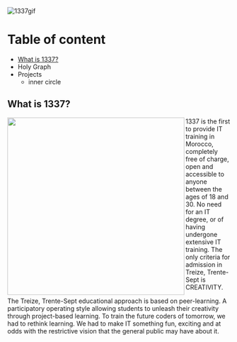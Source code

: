![1337gif](https://user-images.githubusercontent.com/61026156/151660954-74604431-5e44-4013-a93e-091f60fcb296.gif)

# Table of content
- [What is 1337?](https://github.com/callmesword/Computer-Science-Projects/blob/main/README.md#what-is-1337)
- Holy Graph
- Projects
  - inner circle
## What is 1337?

<img src="https://user-images.githubusercontent.com/61026156/151661210-4431e8c3-3e94-4de1-81d7-d2ae608ef57f.png" align="left" width="400px"/>

1337 is the first to provide IT training in Morocco, completely free of charge, open and accessible to anyone between the ages of 18 and 30. No need for an IT degree, or of having undergone extensive IT training. The only criteria for admission in Treize, Trente-Sept is CREATIVITY.

The Treize, Trente-Sept educational approach is based on peer-learning. A participatory operating style allowing students to unleash their creativity through project-based learning. To train the future coders of tomorrow, we had to rethink learning. We had to make IT something fun, exciting and at odds with the restrictive vision that the general public may have about it.

<br clear="left"/>
